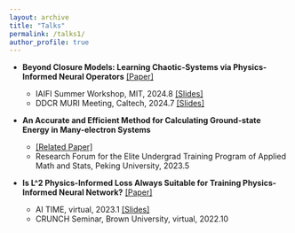 ```yaml
---
layout: archive
title: "Talks"
permalink: /talks1/
author_profile: true
---
```


- **Beyond Closure Models: Learning Chaotic-Systems via Physics-Informed Neural Operators** 
  [\[Paper\]](https://arxiv.org/pdf/2408.05177)
  - IAIFI Summer Workshop, MIT, 2024.8 [\[Slides\]](/files/talks/closure_iaifi.pdf)
  - DDCR MURI Meeting, Caltech, 2024.7 [\[Slides\]](/files/talks/closure_muri.pdf)

- **An Accurate and Efficient Method for Calculating Ground-state Energy in Many-electron Systems**
  - [\[Related Paper\]](https://arxiv.org/pdf/2307.08214)
  - Research Forum for the Elite Undergrad Training Program of Applied Math and Stats, Peking University, 2023.5

- **Is L^2 Physics-Informed Loss Always Suitable for Training Physics-Informed Neural Network?**
  [\[Paper\]](https://arxiv.org/pdf/2206.02016)
  - AI TIME, virtual, 2023.1 [\[Slides\]](/files/talks/aitime_linf.pdf)
  - CRUNCH Seminar, Brown University, virtual, 2022.10

  
